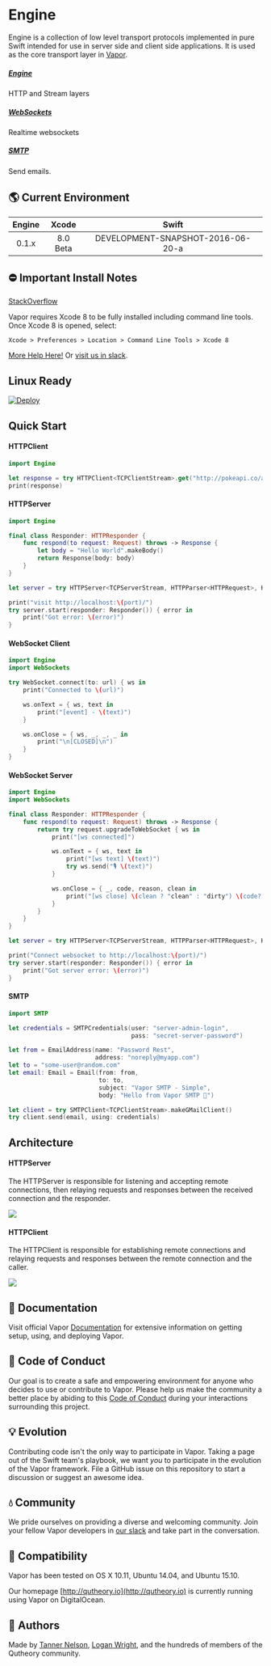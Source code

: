 # Engine

Engine is a collection of low level transport protocols implemented in pure Swift intended for use in server side and client side applications. It is used as the core transport layer in [Vapor](https://github.com/qutheory/github).

##### [Engine](#httpclient)
HTTP and Stream layers

##### [WebSockets](#websockets)
Realtime websockets

##### [SMTP](#smtp)
Send emails.

## 🌎 Current Environment

| Engine | Xcode | Swift |
|:-:|:-:|:-:|
|0.1.x|8.0 Beta|DEVELOPMENT-SNAPSHOT-2016-06-20-a|

## ⛔️ Important Install Notes

[StackOverflow](http://stackoverflow.com/questions/38296145/vapor-web-framework-error-swift-does-not-support-the-sdk-macosx10-11-sdk)

Vapor requires Xcode 8 to be fully installed including command line tools. Once Xcode 8 is opened, select:

```
Xcode > Preferences > Location > Command Line Tools > Xcode 8
```

[More Help Here!](http://stackoverflow.com/questions/38296145/vapor-web-framework-error-swift-does-not-support-the-sdk-macosx10-11-sdk) Or [visit us in slack](http://slack.qutheory.io).

## Linux Ready

[![Deploy](https://www.herokucdn.com/deploy/button.svg)](https://heroku.com/deploy)

## Quick Start

#### HTTPClient

```Swift
import Engine

let response = try HTTPClient<TCPClientStream>.get("http://pokeapi.co/api/v2/pokemon/")
print(response)
```

#### HTTPServer

```Swift
import Engine

final class Responder: HTTPResponder {
    func respond(to request: Request) throws -> Response {
        let body = "Hello World".makeBody()
        return Response(body: body)
    }
}

let server = try HTTPServer<TCPServerStream, HTTPParser<HTTPRequest>, HTTPSerializer<HTTPResponse>>(port: port)

print("visit http://localhost:\(port)/")
try server.start(responder: Responder()) { error in
    print("Got error: \(error)")
}
```

#### WebSocket Client

```Swift
import Engine
import WebSockets

try WebSocket.connect(to: url) { ws in
    print("Connected to \(url)")

    ws.onText = { ws, text in
        print("[event] - \(text)")
    }

    ws.onClose = { ws, _, _, _ in
        print("\n[CLOSED]\n")
    }
}
```

#### WebSocket Server

```Swift
import Engine
import WebSockets

final class Responder: HTTPResponder {
    func respond(to request: Request) throws -> Response {
        return try request.upgradeToWebSocket { ws in
            print("[ws connected]")

            ws.onText = { ws, text in
                print("[ws text] \(text)")
                try ws.send("🎙 \(text)")
            }

            ws.onClose = { _, code, reason, clean in
                print("[ws close] \(clean ? "clean" : "dirty") \(code?.description ?? "") \(reason ?? "")")
            }
        }
    }
}

let server = try HTTPServer<TCPServerStream, HTTPParser<HTTPRequest>, HTTPSerializer<HTTPResponse>>(port: port)

print("Connect websocket to http://localhost:\(port)/")
try server.start(responder: Responder()) { error in
    print("Got server error: \(error)")
}
```

#### SMTP

```Swift
import SMTP

let credentials = SMTPCredentials(user: "server-admin-login",
                                  pass: "secret-server-password")

let from = EmailAddress(name: "Password Rest",
                        address: "noreply@myapp.com")
let to = "some-user@random.com"
let email: Email = Email(from: from,
                         to: to,
                         subject: "Vapor SMTP - Simple",
                         body: "Hello from Vapor SMTP 👋")

let client = try SMTPClient<TCPClientStream>.makeGMailClient()
try client.send(email, using: credentials)
```

## Architecture

#### HTTPServer

The HTTPServer is responsible for listening and accepting remote connections, then relaying requests and responses between the received connection and the responder.

![](/Resources/Diagrams/HTTPServerDiagram.png)

#### HTTPClient

The HTTPClient is responsible for establishing remote connections and relaying requests and responses between the remote connection and the caller.

![](/Resources/Diagrams/HTTPClientDiagram.png)

## 📖 Documentation

Visit official Vapor [Documentation](http://docs.qutheory.io) for extensive information on getting setup, using, and deploying Vapor.

## 💙 Code of Conduct

Our goal is to create a safe and empowering environment for anyone who decides to use or contribute to Vapor. Please help us make the community a better place by abiding to this [Code of Conduct](https://github.com/qutheory/vapor/blob/master/CODE_OF_CONDUCT.md) during your interactions surrounding this project.

## 💡 Evolution

Contributing code isn't the only way to participate in Vapor. Taking a page out of the Swift team's playbook, we want _you_ to participate in the evolution of the Vapor framework. File a GitHub issue on this repository to start a discussion or suggest an awesome idea.

## 💧 Community

We pride ourselves on providing a diverse and welcoming community. Join your fellow Vapor developers in [our slack](slack.qutheory.io) and take part in the conversation.

## 🔧 Compatibility

Vapor has been tested on OS X 10.11, Ubuntu 14.04, and Ubuntu 15.10.

Our homepage [http://qutheory.io](http://qutheory.io) is currently running using Vapor on DigitalOcean.

## 👥 Authors

Made by [Tanner Nelson](https://twitter.com/tanner0101), [Logan Wright](https://twitter.com/logmaestro), and the hundreds of members of the Qutheory community.
